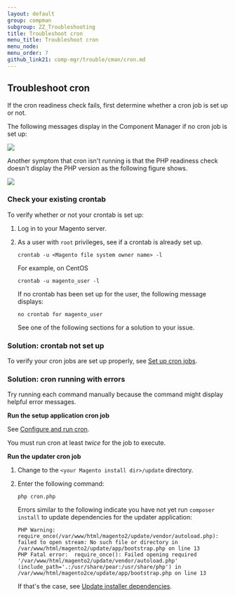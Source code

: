 ```yaml
---
layout: default
group: compman
subgroup: ZZ_Troubleshooting
title: Troubleshoot cron
menu_title: Troubleshoot cron
menu_node: 
menu_order: 7
github_link21: comp-mgr/trouble/cman/cron.md
---
```


<h2 id="trouble-cron">Troubleshoot cron</h2>
If the cron readiness check fails, first determine whether a cron job is set up or not.

The following messages display in the Component Manager if no cron job is set up:

<img src="{{ site.baseurl }}common/images/upgr-tshoot-no-cron2.png">

Another symptom that cron isn't running is that the PHP readiness check doesn't display the PHP version as the following figure shows.

<img src="{{ site.baseurl }}common/images/upgr-tshoot-no-cron.png">

<h3 id="trouble-cron-check">Check your existing crontab</h3>
To verify whether or not your crontab is set up:

1.	Log in to your Magento server.
1.	As a user with `root` privileges, see if a crontab is already set up.

		crontab -u <Magento file system owner name> -l

	For example, on CentOS

		crontab -u magento_user -l

	If no crontab has been set up for the user, the following message displays:

		no crontab for magento_user

	See one of the following sections for a solution to your issue.

<h3 id="trouble-cron-none">Solution: crontab not set up</h3>
To verify your cron jobs are set up properly, see <a href="{{ site.gdeurl }}install-gde/install/post-install-config.html#post-install-cron">Set up cron jobs</a>.

<h3 id="trouble-cron-errors">Solution: cron running with errors</h3>
Try running each command manually because the command might display helpful error messages.

**Run the setup application cron job**

See <a href="{{ site.gdeurl }}config-guide/cli/config-cli-subcommands-cron.html#config-cli-cron-group">Configure and run cron</a>.

<div class="bs-callout bs-callout-info" id="info">
	<p>You must run cron at least <em>twice</em> for the job to execute.</p>
</div>

**Run the updater cron job**

1.	Change to the `<your Magento install dir>/update` directory.
2.	Enter the following command:

		php cron.php

	Errors similar to the following indicate you have not yet run `composer install` to update dependencies for the updater application:

		PHP Warning:  require_once(/var/www/html/magento2/update/vendor/autoload.php): failed to open stream: No such file or directory in /var/www/html/magento2/update/app/bootstrap.php on line 13
		PHP Fatal error:  require_once(): Failed opening required '/var/www/html/magento2/update/vendor/autoload.php' (include_path='.:/usr/share/pear:/usr/share/php') in /var/www/html/magento2ce/update/app/bootstrap.php on line 13

	If that's the case, see <a href="{{ site.gdeurl }}install-gde/install/prepare-install.html">Update installer dependencies</a>.
